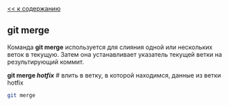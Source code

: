 [<< к содержанию](./readme.md)

## git merge

Команда **git merge** используется для слияния одной или нескольких веток в текущую. Затем она устанавливает указатель текущей ветки на результирующий коммит.

**git merge *hotfix***  # влить в ветку, в которой находимся, данные из ветки hotfix

```bash
git merge
```